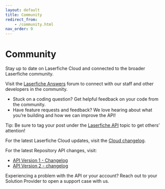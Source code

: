 ```yaml
---
layout: default
title: Community
redirect_from:
    - /community.html
nav_order: 9
---
```

<!--Copyright (c) Laserfiche.
See LICENSE and LICENSE-CODE in the project root for license information.-->

# Community

Stay up to date on Laserfiche Cloud and connected to the broader Laserfiche community.

Visit the [Laserfiche Answers](https://answers.laserfiche.com/questions/topic/53/Laserfiche-Cloud) forum to connect with our staff and other developers in the community.

- Stuck on a coding question? Get helpful feedback on your code from the community. 
- Have feature requests and feedback? We love hearing about what you’re building and how we can improve the API! 

Tip: Be sure to tag your post under the [Laserfiche API](https://answers.laserfiche.com/questions/topic/67/Laserfiche-API) topic to get others’ attention!

For the latest Laserfiche Cloud updates, visit the [Cloud changelog](https://doc.laserfiche.com/laserfiche.documentation/en-us/Default.htm#changelog.htm).

For the latest Repository API changes, visit:
- [API Version 1 - Changelog](https://api.laserfiche.com/repository/v1/changelog)
- [API Version 2 - changelog](https://api.laserfiche.com/repository/v2/changelog)
        

Experiencing a problem with the API or your account? Reach out to your Solution Provider to open a support case with us.